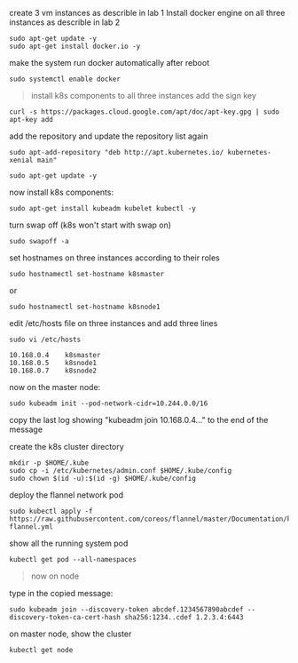 create 3 vm instances as describle in lab 1
Install docker engine on all three instances as describle in lab 2
```
sudo apt-get update -y
sudo apt-get install docker.io -y
```
make the system run docker automatically after reboot
```
sudo systemctl enable docker
```
> install k8s components to all three instances
 add the sign key
 ```
curl -s https://packages.cloud.google.com/apt/doc/apt-key.gpg | sudo apt-key add
```
add the repository and update the repository list again
```
sudo apt-add-repository "deb http://apt.kubernetes.io/ kubernetes-xenial main"

sudo apt-get update -y
```
now install k8s components:

```
sudo apt-get install kubeadm kubelet kubectl -y
```

turn swap off (k8s won't start with swap on)
```
sudo swapoff -a
```
set hostnames on three  instances according to their roles
```
sudo hostnamectl set-hostname k8smaster
```
or
```
sudo hostnamectl set-hostname k8snode1
```
edit /etc/hosts file on three instances and add three lines 
```
sudo vi /etc/hosts
```
```
10.168.0.4    k8smaster
10.168.0.5    k8snode1
10.168.0.7    k8snode2
````

now on the master node:

```
sudo kubeadm init --pod-network-cidr=10.244.0.0/16
```

copy the last log showing "kubeadm join 10.168.0.4..." to the end of the message 

create the k8s cluster directory
```
mkdir -p $HOME/.kube
sudo cp -i /etc/kubernetes/admin.conf $HOME/.kube/config
sudo chown $(id -u):$(id -g) $HOME/.kube/config

```

deploy the flannel network pod
```
sudo kubectl apply -f https://raw.githubusercontent.com/coreos/flannel/master/Documentation/kube-flannel.yml
```

show all the running system pod

```
kubectl get pod --all-namespaces
```

> now on node

type in the copied message:
```
sudo kubeadm join --discovery-token abcdef.1234567890abcdef --discovery-token-ca-cert-hash sha256:1234..cdef 1.2.3.4:6443
```


on master node, show the cluster
```
kubectl get node
```





